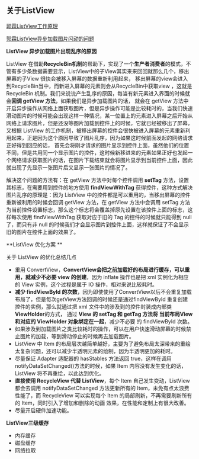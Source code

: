 ## 关于ListView



[郭霖ListView工作原理]( https://blog.csdn.net/guolin_blog/article/details/44996879 )

[郭霖ListView异步加载图片闪动的问题](https://blog.csdn.net/guolin_blog/article/details/45586553 )



**ListView 异步加载图片出现乱序的原因**

ListView 在借助**RecycleBin机制**的帮助下，实现了一个**生产者消费者**的模式，不管有多少条数据需要显示，ListView中的子View其实来来回回就那么几个，移出屏幕的子View 很快会被移入屏幕的数据重新利用起来， 移出屏幕的view会进入到RecycleBin当中，而新进入屏幕的元素则会从RecycleBin中获取view ，这就是 RecycleBin 机制。我们来说说产生乱序的原因，每当有新元素进入界面的时候就会**回调 getView 方法**，如果我们是异步加载图片的话， 就会在 getView 方法中开启异步操作从网络上面获取图片，但是异步操作可能是比较耗时的，当我们快速滑动图片的时候可能会出现这样一种情况，某一位置上的元素进入屏幕之后开始从网络上请求图片，但是还没等图片加载到控件上的时候，它就已经被移出了屏幕，又根据 ListView 的工作机制，被移出屏幕的控件会很快被进入屏幕的元素重新利用起来，正是因为这个原因导致了图片乱序，因为如果这时候前面发起的网络请求正好得到回应的话， 首先会将刚才请求的图片显示到控件上面，虽然他们的位置不同，但是共用同一个显示图片的控件，这时候新移进来的元素如果正好也发起一个网络请求获取图片的话，在图片下载结束就会将图片显示到当前控件上面，因此就出现了先显示一张图片后又显示一张图片的情况了。

解决这个问题的方法有：在 getView 方法中对每个控件调用 **setTag** 方法，设置其标志，在需要用到控件的地方使用 **findViewWithTag** 获得控件，这种方式解决图片乱序的原理是：因为 ListView 中的控件都是可以重用的，当移出屏幕的控件重新被利用的时候会回调 getView 方法，在 getView 方法中会调用 setTag 方法为当前控件设置标志，那么这个标志将会覆盖掉原先设置在该控件上面的标志，这样每次使用 findViewWithTag 获取对应于旧的 Tag 的控件的时候就只能得到 null 了，而只有非 null 的时候我们才会显示图片到控件上面，这样就保证了不会显示旧的图片在控件上面的效果了。



**ListView 优化方案 **

关于 ListView 的优化总结几点

+ 重用 ConvertView，**ConvertView会把之前加载好的布局进行缓存，可以重用，就减少不必要 view 的创建**，因为 inflate 操作也是把 xml 实例化为相应的 View 实例，这个过程是属于 IO 操作，相对来说比较耗时。
+ **减少 findViewById 的次数**，因为即使使用了ConvertView以后不会重复加载布局了，但是每次getView方法回调的时候还是通过findViewById 重复创建控件的实例，那么就通过把 xml 文件中的涉及到的控件封装成内部类**ViewHolder**的方式， 通过 **View 的 setTag 和 getTag 方法将 当前布局View 和对应的 ViewHolder 对象绑定在一起**，减少不必要 的 findViewById 次数。
+ 如果涉及到加载图片之类比较耗时的操作，可以在用户快速滑动屏幕的时候禁止图片的加载，等到滑动停止的时候再去加载图片。
+  ListView 中 Item 的布局层次越简单越好，主要为了避免布局太深带来的重绘太复杂问题，还可以减少半透明元素的绘制，因为半透明更加的耗时。
+ 尽量保证 Adapter 适配器的 hasStables 方法返回 true，这样在调用 notifyDataSetChanged()方法的时候，如果 Item 内容没有发生变化的话，ListView 将不再重绘，以此达到优化。
+ **直接使用 RecycleView 代替 ListView**，每个 Item 自己发生变动，ListView 都会去调用 notifyDataSetChanged 方法更新所有的 Item，未免有点太浪费性能了，而 RecycleView 可以实现每个 Item 的局部刷新，不再需要刷新所有的 Item，同时引入了增加和删除的动画 效果，在性能和定制上有很大改善。
+ 尽量开启硬件加速功能。 



**ListView三级缓存**

+ 内存缓存
+ 磁盘缓存
+ 网络拉取





